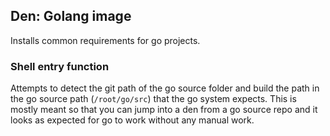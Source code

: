 ## Den: Golang image

Installs common requirements for go projects.

### Shell entry function

Attempts to detect the git path of the go source folder and build the path in the
go source path (`/root/go/src`) that the go system expects.  This is mostly meant
so that you can jump into a den from a go source repo and it looks as expected for
go to work without any manual work.
